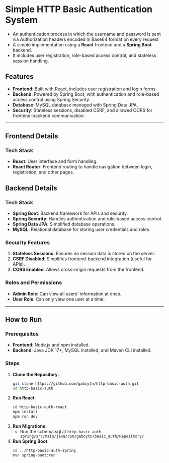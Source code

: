 # Simple HTTP Basic Authentication System

- An authentication process in which the username and password is sent via Authorization headers encoded in Base64 format on every request
- A simple implementation using a **React** frontend and a **Spring Boot** backend.
- It includes user registration, role-based access control, and stateless session handling.

## Features

- **Frontend**: Built with React, includes user registration and login forms.
- **Backend**: Powered by Spring Boot, with authentication and role-based access control using Spring Security.
- **Database**: MySQL database managed with Spring Data JPA.
- **Security**: Stateless sessions, disabled CSRF, and allowed CORS for frontend-backend communication.

---

## Frontend Details

### Tech Stack

- **React**: User interface and form handling.
- **React Router**: Frontend routing to handle navigation between login, registration, and other pages.

## Backend Details

### Tech Stack

- **Spring Boot**: Backend framework for APIs and security.
- **Spring Security**: Handles authentication and role-based access control.
- **Spring Data JPA**: Simplified database operations.
- **MySQL**: Relational database for storing user credentials and roles.

### Security Features

1. **Stateless Sessions**: Ensures no session data is stored on the server.
2. **CSRF Disabled**: Simplifies frontend-backend integration (useful for APIs).
3. **CORS Enabled**: Allows cross-origin requests from the frontend.

### Roles and Permissions

- **Admin Role**: Can view all users' information at once.
- **User Role**: Can only view one user at a time.

---

## How to Run

### Prerequisites

- **Frontend**: Node.js and npm installed.
- **Backend**: Java JDK 17+, MySQL installed, and Maven CLI installed.

### Steps

1. **Clone the Repository**:
   ```bash
   git clone https://github.com/gabcytn/http-basic-auth.git
   cd http-basic-auth
2. **Run React**:
   ```bash
   cd http-basic-auth-react
   npm install
   npm run dev
3. **Run Migrations**:
   - Run the schema.sql at `http-basic-auth-spring/src/main/java/com/gabcytn/basic_auth/Repository/`
5. **Run Spring Boot**:
   ```bash
   cd ../http-basic-auth-spring
   mvn spring-boot:run
